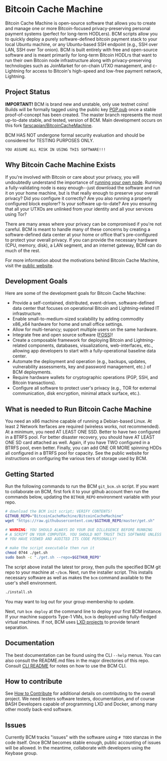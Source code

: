 
# Bitcoin Cache Machine

Bitcoin Cache Machine is open-source software that allows you to create and manage one or more Bitcoin-focused privacy-preserving personal payment systems (perfect for long-term HODLers). BCM scripts allow you to quickly deploy a purely software-defined bitcoin payment stack to your local Ubuntu machine, or any Ubuntu-based SSH endpoint (e.g., SSH over LAN, SSH over Tor onion). BCM is built entirely with free and open-source software and is meant primarily for long-term Bitcoin HODLrs that want to run their own Bitcoin node infrastructure along with privacy-preserving technologies such as JoinMarket for on-chain UTXO management, and c-Lightning for access to Bitcoin's high-speed and low-free payment network, Lightning.

## Project Status

**IMPORTANT!** BCM is brand new and unstable, only use testnet coins! Builds will be formally tagged using the public key [PGP.pub](./PGP.pub) once a stable proof-of-concept has been created. The master branch represents the most up-to-date stable, and tested, version of BCM. Main development occurs on this fork [farscapian/BitcoinCacheMachine](https://github.com/farscapian/BitcoinCacheMachine).

BCM HAS NOT undergone formal security evaluation and should be considered for TESTING PURPOSES ONLY.

```YOU ASSUME ALL RISK IN USING THIS SOFTWARE!!!```

## Why Bitcoin Cache Machine Exists

If you're involved with Bitcoin or care about your privacy, you will undoubtedly understand the importance of [running your own node](https://www.youtube.com/watch?v=UYUfXWlAleA). Running a fully-validating node is easy enough--just download the software and run it on your home machine, but is that really enough to preserve your overall privacy? Did you configure it correctly? Are you also running a properly configured block explorer? Is your software up-to-date? Are you ensuring that all your UTXOs are unlinked from your identity and all your services using Tor?

There are many areas where your privacy can be compromised if you're not careful. BCM is meant to handle many of these concerns by creating a software-defined data center at your home or office that's pre-configured to protect your overall privacy. If you can provide the necessary hardware (CPU, memory, disk), a LAN segment, and an internet gateway, BCM can do much of the rest.

For more information about the motivations behind Bitcoin Cache Machine, visit the [public website](https://www.bitcoincachemachine.org/2018/11/27/introducing-bitcoin-cache-machine/).

## Development Goals

Here are some of the development goals for Bitcoin Cache Machine:

* Provide a self-contained, distributed, event-driven, software-defined data center that focuses on operational Bitcoin and Lightning-related IT infrastructure.
* Enable small-to-medium-sized scalability by adding commodity x86_x64 hardware for home and small office settings.
* Allow for multi-tenancy; support multiple users on the same hardware.
* Integrate free and open source software ([FOSS](https://en.wikipedia.org/wiki/Free_and_open-source_software))!
* Create a composable framework for deploying Bitcoin and Lightning-related components, databases, visualizations, web-interfaces, etc., allowing app developers to start with a fully-operational baseline data center.
* Automate the deployment and operation (e.g., backups, updates, vulnerability assessments, key and password management, etc.) of BCM deployments.
* Require hardware wallets for cryptographic operations (PGP, SSH, and Bitcoin transactions).
* Configure all software to protect user's privacy (e.g., TOR for external communication, disk encryption, minimal attack surface, etc.).

## What is needed to Run Bitcoin Cache Machine

You need an x86 machine capable of running a Debian-based Linux. At least 2 Network Iterfaces are required (wireless works, not recommended). At a minimum, you need AT LEAST ONE SSD. Better to have two configured in a BTRFS pool. For better disaster recovery, you should have AT LEAST ONE SD card attached as well. Again, if you have TWO configured in a BTRFS pool, even better. Finally, you can add ONE OR MORE spinning HDDs all configured in a BTRFS pool for capacity. See the public website for instructions on configuring the various tiers of storage used by BCM.

## Getting Started

Run the following commands to run the BCM `git_bcm.sh` script. If you want to collaborate on BCM, first fork it to your github account then run the commands below, updating the `BITHUB_REPO` environment variable with your repo.

```bash
# download the BCM init script; VERIFY CONTENTS!
GITHUB_REPO="BitcoinCacheMachine/BitcoinCacheMachine"
wget "https://raw.githubusercontent.com/$GITHUB_REPO/master/get.sh"

# WARNING: YOU SHOULD ALWAYS DO YOUR DUE DILLEGENCE BEFORE RUNNING
# A SCRIPT ON YOUR COMPUTER. YOU SHOULD NOT TRUST THIS SOFTWARE UNLESS
# YOU HAVE VIEWED AND AUDITED ITS CODE PERSONALLY!

# make the script executable then run it
chmod 0744 ./get.sh
sudo bash -c "./get.sh --repo=$GITHUB_REPO"
```

The script above install the latest tor proxy, then pulls the specified BCM git repo to your machine at `~/bcm`. Next, run the installer script. This installs necessary software as well as makes the `bcm` command available to the user's shell environment.

```bash
./install.sh
```

You may want to log out for your group membership to update. 

Next, run `bcm deploy` at the command line to deploy your first BCM instance. If your machine supports Type-1 VMs, `bcm` is deployed using fully-fledged virtual machines. If not, BCM uses [LXD projects](https://lxd.readthedocs.io/en/latest/projects/) to provide tenant separation.

## Documentation

The best documentation can be found using the CLI `--help` menus. You can also consult the README.md files in the major directories of this repo. Consult [CLI README](./commands/README.md) for notes on how to use the BCM CLI.

## How to contribute

See [How to Contribute](./CONTRIBUTING.md) for additional details on contributing to the overall project. We need testers software testers, documentation, and of course BASH Developers capable of programming LXD and Docker, among many other mostly back-end software.

## Issues

Currently BCM tracks "issues" with the software using `# TODO` stanzas in the code itself. Once BCM becomes stable enough, public accounting of issues will be allowed. In the meantime, collaborate with developers using the Keybase group.